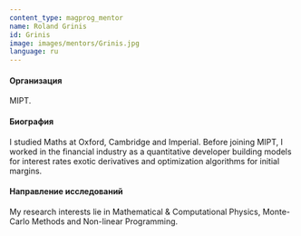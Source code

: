 ```yaml
---
content_type: magprog_mentor
name: Roland Grinis
id: Grinis
image: images/mentors/Grinis.jpg
language: ru
---
```


#### Организация
MIPT.

#### Биография
I studied Maths at Oxford, Cambridge and Imperial. Before joining MIPT, I worked in the financial industry as a quantitative developer building models for interest rates exotic derivatives and optimization algorithms for initial margins.

#### Направление исследований

My research interests lie in Mathematical & Computational Physics, Monte-Carlo Methods and Non-linear Programming.
